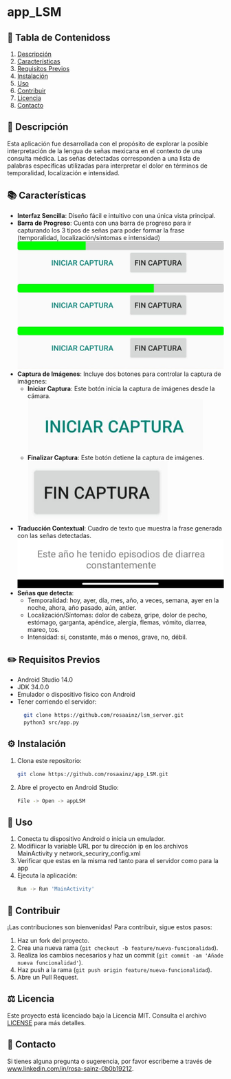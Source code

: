 # app_LSM

## 📘 Tabla de Contenidoss
1. [Descripción](#descripción)
2. [Características](#características)
3. [Requisitos Previos](#requisitos-previos)
4. [Instalación](#instalación)
5. [Uso](#uso)
6. [Contribuir](#contribuir)
7. [Licencia](#licencia)
8. [Contacto](#contacto)

## 📃 Descripción

Esta aplicación fue desarrollada con el propósito de explorar la posible interpretación de la lengua de señas mexicana en el contexto de una consulta médica. Las señas detectadas corresponden a una lista de palabras específicas utilizadas para interpretar el dolor en términos de temporalidad, localización e intensidad.

## 📚 Características
- **Interfaz Sencilla**: Diseño fácil e intuitivo con una única vista principal.
- **Barra de Progreso**: Cuenta con una barra de progreso para ir capturando los 3 tipos de señas para poder formar la frase (temporalidad, localización/síntomas e intensidad)
  ![barra1](./img/barraInicio.jpeg)
  ![barra2](./img/barra50.jpeg)
  ![barra3](./img/barra100.jpeg)
- **Captura de Imágenes**: Incluye dos botones para controlar la captura de imágenes:
    - **Iniciar Captura**: Este botón inicia la captura de imágenes desde la cámara.
      ![botonInicio](./img/botonInicio.jpeg)
    - **Finalizar Captura**: Este botón detiene la captura de imágenes.
      ![botonFin](./img/botonFin.jpeg)
- **Traducción Contextual**: Cuadro de texto que muestra la frase generada con las señas detectadas. 
  ![frase](./img/frase.jpeg)
- **Señas que detecta**:
  - Temporalidad: hoy, ayer, día, mes, año, a veces, semana, ayer en la noche, ahora, año pasado, aún, antier. 
  - Localización/Síntomas: dolor de cabeza, gripe, dolor de pecho, estómago, garganta, apéndice, alergia, flemas, vómito, diarrea, mareo, tos. 
  - Intensidad: sí, constante, más o menos, grave, no, débil.

## ✏️ Requisitos Previos

- Android Studio 14.0
- JDK 34.0.0
- Emulador o dispositivo físico con Android
- Tener corriendo el servidor: 
  ```sh
    git clone https://github.com/rosaainz/lsm_server.git
    python3 src/app.py
    ```

## ⚙️ Instalación

1. Clona este repositorio:
    ```sh
    git clone https://github.com/rosaainz/app_LSM.git
    ```

2. Abre el proyecto en Android Studio:
    ```sh
    File -> Open -> appLSM
    ```
   
## 🤳 Uso

1. Conecta tu dispositivo Android o inicia un emulador.
2. Modifiicar la variable URL por tu dirección ip en los archivos MainActivity y network_securiry_config.xml
3. Verificar que estas en la misma red tanto para el servidor como para la app
4. Ejecuta la aplicación:
    ```sh
    Run -> Run 'MainActivity'
    ```

## 🙌 Contribuir

¡Las contribuciones son bienvenidas! Para contribuir, sigue estos pasos:

1. Haz un fork del proyecto.
2. Crea una nueva rama (`git checkout -b feature/nueva-funcionalidad`).
3. Realiza los cambios necesarios y haz un commit (`git commit -am 'Añade nueva funcionalidad'`).
4. Haz push a la rama (`git push origin feature/nueva-funcionalidad`).
5. Abre un Pull Request.

## ⚖️ Licencia

Este proyecto está licenciado bajo la Licencia MIT. Consulta el archivo [LICENSE](LICENSE) para más detalles.

## 🐚 Contacto

Si tienes alguna pregunta o sugerencia, por favor escribeme a través de www.linkedin.com/in/rosa-sainz-0b0b19212.
